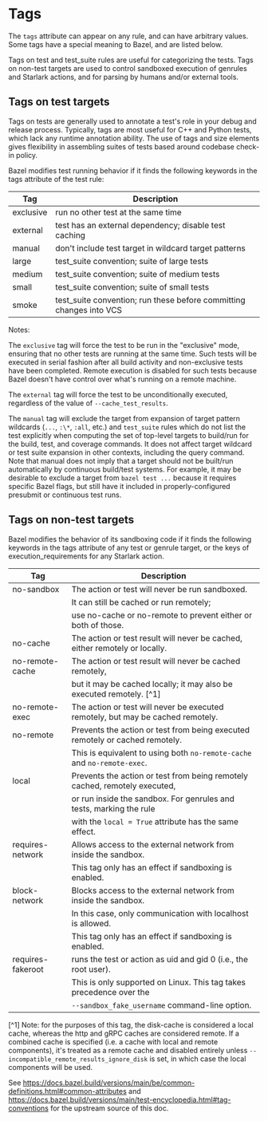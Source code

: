 # Tags

The `tags` attribute can appear on any rule, and can have arbitrary values. Some
tags have a special meaning to Bazel, and are listed below.

Tags on test and test_suite rules are useful for categorizing the tests. Tags on
non-test targets are used to control sandboxed execution of genrules and
Starlark actions, and for parsing by humans and/or external tools.

## Tags on test targets

Tags on tests are generally used to annotate a test's role in your debug and
release process. Typically, tags are most useful for C++ and Python tests, which
lack any runtime annotation ability. The use of tags and size elements gives
flexibility in assembling suites of tests based around codebase check-in policy.

Bazel modifies test running behavior if it finds the following keywords in the
tags attribute of the test rule:

| Tag       | Description                                                         |
| --------- | ------------------------------------------------------------------- |
| exclusive | run no other test at the same time                                  |
| external  | test has an external dependency; disable test caching               |
| manual    | don't include test target in wildcard target patterns               |
| large     | test_suite convention; suite of large tests                         |
| medium    | test_suite convention; suite of medium tests                        |
| small     | test_suite convention; suite of small tests                         |
| smoke     | test_suite convention; run these before committing changes into VCS |

Notes:

The `exclusive` tag will force the test to be run in the "exclusive" mode,
ensuring that no other tests are running at the same time. Such tests will be
executed in serial fashion after all build activity and non-exclusive tests have
been completed. Remote execution is disabled for such tests because Bazel
doesn't have control over what's running on a remote machine.

The `external` tag will force the test to be unconditionally executed,
regardless of the value of `--cache_test_results`.

The `manual` tag will exclude the target from expansion of target pattern
wildcards (`...`, `:\*`, `:all`, etc.) and `test_suite` rules which do not list
the test explicitly when computing the set of top-level targets to build/run for
the build, test, and coverage commands. It does not affect target wildcard or
test suite expansion in other contexts, including the query command. Note that
manual does not imply that a target should not be built/run automatically by
continuous build/test systems. For example, it may be desirable to exclude a
target from `bazel test ...` because it requires specific Bazel flags, but still
have it included in properly-configured presubmit or continuous test runs.

## Tags on non-test targets

Bazel modifies the behavior of its sandboxing code if it finds the following
keywords in the tags attribute of any test or genrule target, or the keys of
execution_requirements for any Starlark action.

| Tag               | Description                                                                     |
| ----------------- | ------------------------------------------------------------------------------- |
| no-sandbox        | The action or test will never be run sandboxed.                                 |
|                   | It can still be cached or run remotely;                                         |
|                   | use no-cache or no-remote to prevent either or both of those.                   |
| no-cache          | The action or test result will never be cached, either remotely or locally.     |
| no-remote-cache   | The action or test result will never be cached remotely,                        |
|                   | but it may be cached locally; it may also be executed remotely. [^1]            |
| no-remote-exec    | The action or test will never be executed remotely, but may be cached remotely. |
| no-remote         | Prevents the action or test from being executed remotely or cached remotely.    |
|                   | This is equivalent to using both `no-remote-cache` and `no-remote-exec`.        |
| local             | Prevents the action or test from being remotely cached, remotely executed,      |
|                   | or run inside the sandbox. For genrules and tests, marking the rule             |
|                   | with the `local = True` attribute has the same effect.                          |
| requires-network  | Allows access to the external network from inside the sandbox.                  |
|                   | This tag only has an effect if sandboxing is enabled.                           |
| block-network     | Blocks access to the external network from inside the sandbox.                  |
|                   | In this case, only communication with localhost is allowed.                     |
|                   | This tag only has an effect if sandboxing is enabled.                           |
| requires-fakeroot | runs the test or action as uid and gid 0 (i.e., the root user).                 |
|                   | This is only supported on Linux. This tag takes precedence over the             |
|                   | `--sandbox_fake_username` command-line option.                                  |

[^1] Note: for the purposes of this tag, the disk-cache is considered a local
cache, whereas the http and gRPC caches are considered remote. If a combined
cache is specified (i.e. a cache with local and remote components), it's treated
as a remote cache and disabled entirely unless
`--incompatible_remote_results_ignore_disk` is set, in which case the local
components will be used.

See
https://docs.bazel.build/versions/main/be/common-definitions.html#common-attributes
and
https://docs.bazel.build/versions/main/test-encyclopedia.html#tag-conventions
for the upstream source of this doc.
